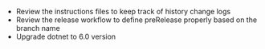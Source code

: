 - Review the instructions files to keep track of history change logs
- Review the release workflow to define preRelease properly based on the branch name
- Upgrade dotnet to 6.0 version
